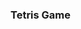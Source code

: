 ### Tetris Game

<!--
** I use C++ and SFML library for this project
- I have implemented block rotation
- Generated different shapes of block from simple tiles
- Tiles destruction
- Scoring machanism 

-->
